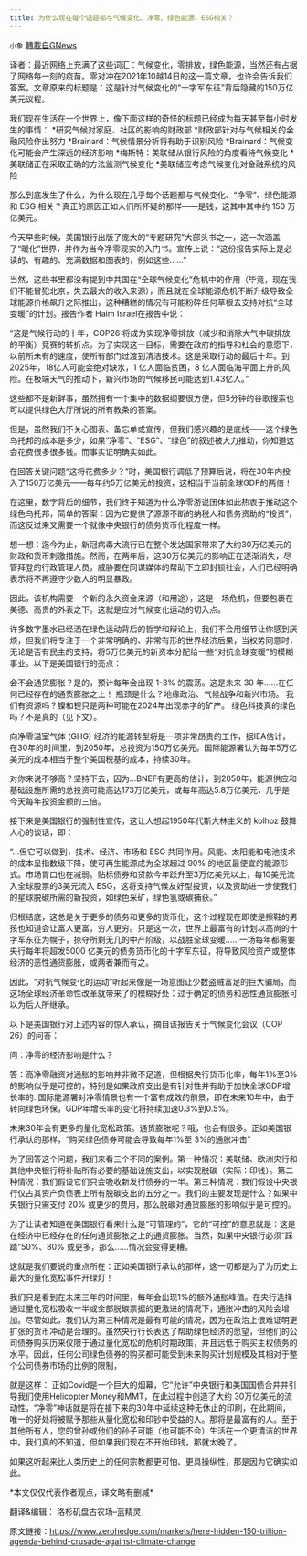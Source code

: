 ```yaml
---
title: 为什么现在每个话题都与气候变化、净零、绿色能源、ESG相关？
---
```

`小象` [轉載自GNews](https://gnews.org/zh-hans/1618254/)

译者：最近网络上充满了这些词汇：气候变化，零排放，绿色能源，当然还有占据了网络每一刻的疫苗。零对冲在2021年10越14日的这一篇文章，也许会告诉我们答案。文章原来的标题是：这是针对气候变化的“十字军东征”背后隐藏的150万亿美元议程。

我们现在生活在一个世界上，像下面这样的奇怪的标题已经成为每天甚至每小时发生的事情：
 \*研究气候对家庭、社区的影响的财政部
 \*财政部针对与气候相关的金融风险作出努力
 \*Brainard：气候情景分析将有助于识别风险
 \*Brainard：气候变化可能会产生深远的经济影响
 \*梅斯特：美联储从银行风险的角度看待气候变化
 \*美联储正在采取正确的方法监测气候变化
 \*美联储应考虑气候变化对金融系统的风险

那么到底发生了什么，为什么现在几乎每个话题都与气候变化、“净零”、绿色能源和 ESG 相关？真正的原因正如人们所怀疑的那样——是钱，这其中其中约 150 万亿美元。

今天早些时候，美国银行出版了庞大的“专题研究”大部头书之一，这一次涵盖了“暖化”世界，并作为当今净零现实的入门书。宣传上说：“这份报告实际上是必读的、有趣的、充满数据和图表的，例如这些……”

当然，这些书里都没有提到中共国在“全球气候变化”危机中的作用（毕竟，现在我们不能冒犯北京，失去最大的收入来源），而且就在全球能源危机不断升级导致全球能源价格飙升之际推出，这种糟糕的情况有可能粉碎任何草根去支持对抗“全球变暖”的计划。报告作者 Haim Israel在报告中说：

“这是气候行动的十年，COP26 将成为实现净零排放（减少和消除大气中碳排放的平衡）竞赛的转折点。为了实现这一目标，需要在政府的指导和社会的意愿下，以前所未有的速度，使所有部门过渡到清洁技术。这是采取行动的最后十年。到2025年，18亿人可能会绝对缺水，1 亿人面临贫困，8 亿人面临海平面上升的风险。在极端天气的推动下，新兴市场的气候移民可能达到1.43亿人。”

这些都不是新鲜事，虽然拥有一个集中的数据纲要很方便，但5分钟的谷歌搜索也可以提供绿色大厅所说的所有教条的答案。

但是，虽然我们不关心图表、备忘单或宣传，但我们感兴趣的是底线——这个绿色乌托邦的成本是多少，如果“净零”、“ESG”、“绿色”的叙述被大力推动，你知道这会花费很多很多钱。而事实证明确实如此。

在回答关键问题“这将花费多少？”时，美国银行调低了预算后说，将在30年内投入了150万亿美元——每年约5万亿美元的投资，这相当于当前全球GDP的两倍！

在这里，数字背后的细节，我们终于知道为什么净零游说团体如此热衷于推动这个绿色乌托邦，简单的答案：因为它提供了源源不断的纳税人和债务资助的“投资”，而这反过来又需要一个就像中央银行的债务货币化程度一样。

想一想：迄今为止，新冠病毒大流行已在整个发达国家带来了大约30万亿美元的财政和货币刺激措施。然而，在两年后，这30万亿美元的影响正在逐渐消失，尽管拜登的行政管理人员，威胁要在同谋媒体的帮助下立即封锁社会，人们已经明确表示将不再遵守少数人的明显暴政。

因此，该机构需要一个新的永久资金来源（和用途），这是一场危机，但要包裹在美德、高贵的外表之下。这就是应对气候变化运动的切入点。

许多数字墨水已经洒在绿色运动背后的哲学和辩论上，我们不会用细节让你感到厌烦，但我们将专注于一个非常明确的、非常有形的世界经济后果，当权势同意时，无论是否有民主的支持，将5万亿美元的新资本分配给一些“对抗全球变暖”的模糊事业。以下是美国银行的亮点：

会不会通货膨胀？是的，预计每年会出现 1-3% 的震荡。这是未来 30 年……在任何已经存在的通货膨胀之上！
 瓶颈是什么？地缘政治、气候战争和新兴市场。
 我们有资源吗？镍和锂只是两种可能在2024年出现赤字的矿产。
 绿色科技真的绿色吗？不是真的（见下文）。

向净零温室气体 (GHG) 经济的能源转型将是一项非常昂贵的工作，据IEA估计，在30年的时间里，到2050年，总投资为150万亿美元。国际能源署认为每年5万亿美元的成本相当于整个美国税基的成本，持续30年。

对你来说不够高？坚持下去，因为…BNEF有更高的估计，到2050年，能源供应和基础设施所需的总投资可能高达173万亿美元，或每年高达5.8万亿美元，几乎是今天每年投资金额的三倍。

接下来是美国银行的强制性宣传，这让人想起1950年代斯大林主义的 kolhoz 鼓舞人心的谈话，即：

“…但它可以做到，技术、经济、市场和 ESG 共同作用。风能、太阳能和电池技术的成本呈指数级下降，使可再生能源成为全球超过 90% 的地区最便宜的能源形式。市场胃口也在减弱。贴标债券和贷款今年跃升至3万亿美元以上，每10美元流入全球股票的3美元流入 ESG，这将支持气候友好型投资，以及资助进一步使我们的星球脱碳所需的新投资，如绿色采矿，绿色氢或碳捕获。”

归根结底，这总是关于更多的债务和更多的货币化，这个过程现在即使是擦鞋的男孩也知道会让富人更富，穷人更穷。只是这一次，世界上最富有的计划以高尚的十字军东征为幌子，掠夺所剩无几的中产阶级，以战胜全球变暖……一场每年都需要央行每年将超发5000 亿美元的债务货币化的十字军东征，将导致风险资产或整体经济的恶性通货膨胀，或两者兼而有之。

因此，“对抗气候变化的运动”听起来像是一场意图让少数盗贼富足的巨大骗局，而这场全球经济革命性改革就带来了的模糊好处：过于确定的债务和恶性通货膨胀可以为后人所继承。

以下是美国银行对上述内容的惊人承认，摘自该报告关于气候变化会议（COP 26）的问答：

问：净零的经济影响是什么？

答：高净零融资对通胀的影响并非微不足道，但根据央行货币化率，每年1%至3%的影响似乎是可控的，特别是如果政府支出是有针对性并有助于加快全球GDP增长率的. 国际能源署对净零情景也有一个富有成效的前景，即在未来10年中，由于转向绿色环保，GDP年增长率的变化将持续加速0.3%到0.5%。

未来30年会有更多的量化宽松政策。通货膨胀呢？哦，也会有很多。正如美国银行承认的那样，“购买绿色债券可能会导致每年1%至 3%的通胀冲击”

为了回答这个问题，我们来看三个不同的案例。第一种情况：美联储、欧洲央行和其他中央银行将补贴所有必要的基础设施支出，以实现脱碳（实际：印钱）。第二种情况：我们假设它们只会吸收新发行债券的一半。第三种情况：我们假设中央银行仅占其资产负债表上所有脱碳支出的五分之一。我们的主要发现是什么？如果中央银行只需支付 20% 或更少的费用，那么脱碳对通货膨胀的影响似乎是可控的。

为了让读者知道在美国银行看来什么是“可管理的”，它的“可控”的意思就是：这是在经济中已经存在的任何通货膨胀之上的通货膨胀。当然，如果中央银行必须“踩踏”50%、80% 或更多，那么……情况会变得更糟。

这就是我们要说的重点所在：正如美国银行承认的那样，这一切都是为了为历史上最大的量化宽松事件开绿灯！

我们只是看到在未来三年的时间里，每年会出现1%的额外通胀峰值。在央行选择通过量化宽松吸收一半或全部脱碳票据的更激进的情况下，通胀冲击的风险会增加。尽管如此，我们认为第三种情况是最有可能的情况，因为在政治上很难证明更扩张的货币冲动是合理的。虽然央行行长表达了帮助绿色经济的愿望，但他们的公司债券购买历来仅限于通过量化宽松的危机时期政策，并且远低于购买主权债务的水平。因此，任何公司绿色债券的购买都可能受到未来购买计划规模及其相对于整个公司债券市场的比例的限制，

就是这样：
 正如Covid是一个巨大的烟幕，它“允许”中央银行和美国国债合并并引导我们使用Helicopter Money和MMT，在此过程中创造了大约 30万亿美元的流动性，“净零”神话就是将在接下来的30年中延续这种无休止的印刷，在此期间，唯一的好处将被赋予那些从量化宽松和印钞中受益的人。那将是最富有的人。至于其他所有人，您的曾孙或他们的孙子可能（也可能不会）生活在一个更清洁的世界中。我们真的不知道，但如果我们现在不开始印钱，那就太晚了。

如果这听起来比人类历史上的任何宗教都更可怕、更具操纵性，那是因为它确实如此。

\*本文仅仅代表作者观点，译文略有删减\*

翻译&编辑： 洛杉矶盘古农场–蓝精灵

原文链接：https://www.zerohedge.com/markets/here-hidden-150-trillion-agenda-behind-crusade-against-climate-change
